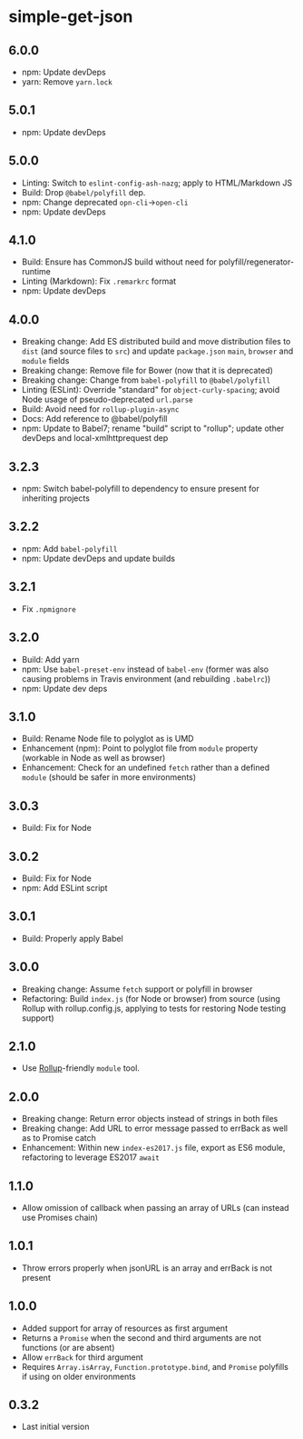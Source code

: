 # simple-get-json

## 6.0.0

- npm: Update devDeps
- yarn: Remove `yarn.lock`

## 5.0.1

- npm: Update devDeps

## 5.0.0

- Linting: Switch to `eslint-config-ash-nazg`; apply to HTML/Markdown JS
- Build: Drop `@babel/polyfill` dep.
- npm: Change deprecated `opn-cli`->`open-cli`
- npm: Update devDeps

## 4.1.0

- Build: Ensure has CommonJS build without need for
    polyfill/regenerator-runtime
- Linting (Markdown): Fix `.remarkrc` format
- npm: Update devDeps

## 4.0.0

- Breaking change: Add ES distributed build and move distribution files to
    `dist` (and source files to `src`) and update `package.json` `main`,
    `browser` and `module` fields
- Breaking change: Remove file for Bower (now that it is deprecated)
- Breaking change: Change from `babel-polyfill` to `@babel/polyfill`
- Linting (ESLint): Override "standard" for `object-curly-spacing`; avoid Node
    usage of pseudo-deprecated `url.parse`
- Build: Avoid need for `rollup-plugin-async`
- Docs: Add reference to @babel/polyfill
- npm: Update to Babel7; rename "build" script to "rollup"; update other
    devDeps and local-xmlhttprequest dep

## 3.2.3

- npm: Switch babel-polyfill to dependency to ensure present for inheriting
    projects

## 3.2.2

- npm: Add `babel-polyfill`
- npm: Update devDeps and update builds

## 3.2.1

- Fix `.npmignore`

## 3.2.0

- Build: Add yarn
- npm: Use `babel-preset-env` instead of `babel-env` (former
    was also causing problems in Travis environment (and
    rebuilding `.babelrc`))
- npm: Update dev deps

## 3.1.0

- Build: Rename Node file to polyglot as is UMD
- Enhancement (npm): Point to polyglot file from `module`
    property (workable in Node as well as browser)
- Enhancement: Check for an undefined `fetch` rather than a
    defined `module` (should be safer in more environments)

## 3.0.3

- Build: Fix for Node

## 3.0.2

- Build: Fix for Node
- npm: Add ESLint script

## 3.0.1

- Build: Properly apply Babel

## 3.0.0

- Breaking change: Assume `fetch` support or polyfill in browser
- Refactoring: Build `index.js` (for Node or browser) from source
    (using Rollup with rollup.config.js, applying to tests for restoring
    Node testing support)

## 2.1.0

- Use [Rollup](https://github.com/rollup/rollup)-friendly `module` tool.

## 2.0.0

- Breaking change: Return error objects instead of strings in both files
- Breaking change: Add URL to error message passed to errBack as well as to Promise catch
- Enhancement: Within new `index-es2017.js` file, export as ES6 module, refactoring to leverage ES2017 `await`

## 1.1.0

-   Allow omission of callback when passing an array
    of URLs (can instead use Promises chain)

## 1.0.1

-   Throw errors properly when jsonURL is an array and errBack is not present

## 1.0.0

-   Added support for array of resources as first argument
-   Returns a `Promise` when the second and third
    arguments are not functions (or are absent)
-   Allow `errBack` for third argument
-   Requires `Array.isArray`, `Function.prototype.bind`,
    and `Promise` polyfills if using on older environments

## 0.3.2

-   Last initial version
